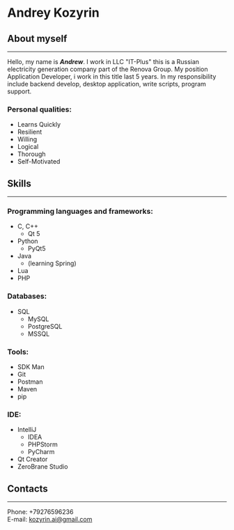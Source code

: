 # **Andrey Kozyrin**

## About myself
____
Hello, my name is ***Andrew***. I work in LLC "IT-Plus" this is a Russian electricity generation company part of the Renova Group. My position Application Developer, i work in this title last 5 years. In my responsibility include backend develop, desktop application, write scripts, program support.
### Personal qualities:
* Learns Quickly
* Resilient
* Willing
* Logical
* Thorough
* Self-Motivated

## Skills
____
### Programming languages and frameworks:
* C, C++
    * Qt 5
* Python
    * PyQt5
* Java
    * (learning Spring)
* Lua
* PHP
### Databases:
* SQL
    * MySQL
    * PostgreSQL
    * MSSQL
### Tools:
* SDK Man
* Git
* Postman
* Maven
* pip
### IDE:
* IntelliJ
    * IDEA
    * PHPStorm
    * PyCharm
* Qt Creator
* ZeroBrane Studio


## Contacts
____
Phone: +79276596236  
E-mail: kozyrin.ai@gmail.com

